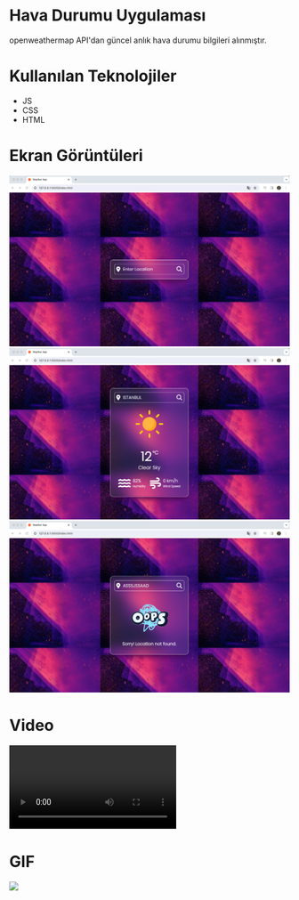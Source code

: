 # Hava Durumu Uygulaması

openweathermap API'dan güncel anlık hava durumu bilgileri alınmıştır.

# Kullanılan Teknolojiler

- JS
- CSS
- HTML

# Ekran Görüntüleri
![](images/screenshots/w1.png)
![](images/screenshots/w2.png)
![](images/screenshots/w3.png)

# Video
![](images/screenshots/wv.mp4)

# GIF 
![](images/screenshots/wvg.gif)